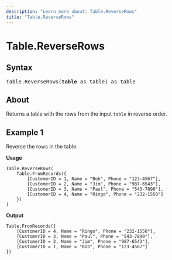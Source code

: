 ```yaml
---
description: "Learn more about: Table.ReverseRows"
title: "Table.ReverseRows"
---
```

# Table.ReverseRows

## Syntax

<pre>
Table.ReverseRows(<b>table</b> as table) as table
</pre>

## About

Returns a table with the rows from the input `table` in reverse order.

## Example 1

Reverse the rows in the table.

**Usage**

```powerquery-m
Table.ReverseRows(
    Table.FromRecords({
        [CustomerID = 1, Name = "Bob", Phone = "123-4567"],
        [CustomerID = 2, Name = "Jim", Phone = "987-6543"],
        [CustomerID = 3, Name = "Paul", Phone = "543-7890"],
        [CustomerID = 4, Name = "Ringo", Phone = "232-1550"]
    })
)
```

**Output**

```powerquery-m
Table.FromRecords({
    [CustomerID = 4, Name = "Ringo", Phone = "232-1550"],
    [CustomerID = 3, Name = "Paul", Phone = "543-7890"],
    [CustomerID = 2, Name = "Jim", Phone = "987-6543"],
    [CustomerID = 1, Name = "Bob", Phone = "123-4567"]
})
```
